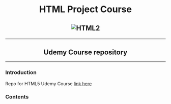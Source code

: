 <h1 align="center">HTML Project Course</h1>
<h2 align="center">

![HTML2](https://i.imgur.com/0WVfHPq.png)

***
</h2>
<h2 align="center">Udemy Course repository</h2>

***
### Introduction
Repo for HTML5 Udemy Course 
[link here](https://www.udemy.com/course/curso-html5-completo/)

### Contents


